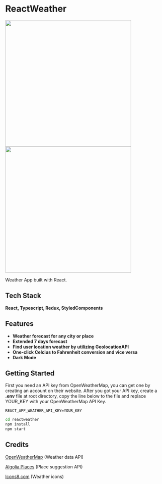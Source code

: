 # ReactWeather

<img src="https://user-images.githubusercontent.com/25284536/90274607-2535a000-de76-11ea-9d21-ab8c3e68b3a9.png" width="400"> <img src="https://user-images.githubusercontent.com/25284536/90274626-29fa5400-de76-11ea-97a7-c6b67ec2f66a.png" width="400">

Weather App built with React.

## Tech Stack

**React, Typescript, Redux, StyledComponents**

## Features

- **Weather forecast for any city or place**
- **Extended 7 days forecast**
- **Find user location weather by utilizing GeolocationAPI**
- **One-click Celcius to Fahrenheit conversion and vice versa**
- **Dark Mode**

## Getting Started

First you need an API key from OpenWeatherMap, you can get one by creating an account on their website.
After you got your API key, create a **.env** file at root directory, copy the line below to the file and replace YOUR_KEY with your OpenWeatherMap API Key.

```
REACT_APP_WEATHER_API_KEY=YOUR_KEY
```

```bash
cd reactweather
npm install
npm start
```

## Credits

[OpenWeatherMap](https://openweathermap.org/ "OpenWeatherMap") (Weather data API)

[Algolia Places](https://community.algolia.com/places/ "Algolia Places") (Place suggestion API)

[Icons8.com](https://www.icons8.com "Icons8.com") (Weather icons)
